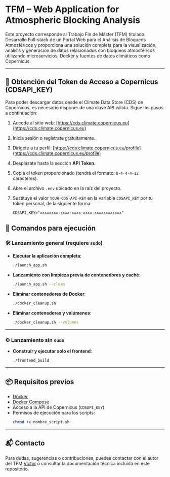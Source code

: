 # TFM – Web Application for Atmospheric Blocking Analysis

Este proyecto corresponde al Trabajo Fin de Máster (TFM) titulado: Desarrollo Full-stack de un
Portal Web para el Análisis de Bloqueos Atmosféricos y proporciona una solución completa para la visualización, análisis y generación de datos relacionados con bloqueos atmosféricos utilizando microservicios, Docker y fuentes de datos climáticos como Copernicus.

---

## 🔑 Obtención del Token de Acceso a Copernicus (CDSAPI\_KEY)

Para poder descargar datos desde el Climate Data Store (CDS) de Copernicus, es necesario disponer de una clave API válida. Sigue los pasos a continuación:

1. Accede al sitio web: [https://cds.climate.copernicus.eu](https://cds.climate.copernicus.eu)
2. Inicia sesión o regístrate gratuitamente.
3. Dirígete a tu perfil: [https://cds.climate.copernicus.eu/profile](https://cds.climate.copernicus.eu/profile)
4. Desplázate hasta la sección **API Token**.
5. Copia el token proporcionado (tendrá el formato: `8-4-4-4-12` caracteres).
6. Abre el archivo `.env` ubicado en la raíz del proyecto.
7. Sustituye el valor `YOUR-CDS-API-KEY` en la variable `CDSAPI_KEY` por tu token personal, de la siguiente forma:

   ```env
   CDSAPI_KEY="xxxxxxxx-xxxx-xxxx-xxxx-xxxxxxxxxxxx"
   ```

## 🚀 Comandos para ejecución

### 🛠️ Lanzamiento general (requiere `sudo`)

- **Ejecutar la aplicación completa**:
  ```bash
  ./launch_app.sh
  ```

- **Lanzamiento con limpieza previa de contenedores y caché**:
  ```bash
  ./launch_app.sh --clean
  ```

- **Eliminar contenedores de Docker**:
  ```bash
  ./docker_cleanup.sh
  ```

- **Eliminar contenedores y volúmenes**:
  ```bash
  ./docker_cleanup.sh --volumes
  ```

---

### ⚙️ Lanzamiento sin `sudo`

- **Construir y ejecutar solo el frontend**:
  ```bash
  ./frontend_build
  ```

---

## 📦 Requisitos previos

- [Docker](https://www.docker.com/)
- [Docker Compose](https://docs.docker.com/compose/)
- Acceso a la API de Copernicus (`CDSAPI_KEY`)
- Permisos de ejecución para los scripts:
  ```bash
  chmod +x nombre_script.sh
  ```

---

## 📬 Contacto

Para dudas, sugerencias o contribuciones, puedes contactar con el autor del TFM [Víctor](mailto:vic.hernandezs08@gmail.com) o consultar la documentación técnica incluida en este repositorio.

